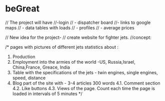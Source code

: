# beGreat

// The project will have
//-login
// - dispatcher board
//- links to google maps
// - data tables with loads
// - profiles
// - average prices

// New idea for the project-
// create website for fighter jets. 
//concept:

/* 
pages with pictures of different jets 
statistics about :
1. Production
2. Employment into the armies of the world -US, Russia,Israel, China,France, Greace, India
3. Table with the specifications of the jets - twin engines, single engines, speed, distance
4. Blog part of the site with - 3-4 articles 300 words
4.1. Comment section
4.2. Like buttons
4.3. Views of the page. Count each time the page is loaded in intervals of 5 minutes
*/